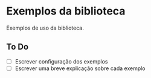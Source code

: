 # Exemplos da biblioteca

Exemplos de uso da biblioteca.

## To Do

- [ ] Escrever configuração dos exemplos
- [ ] Escrever uma breve explicação sobre cada exemplo
